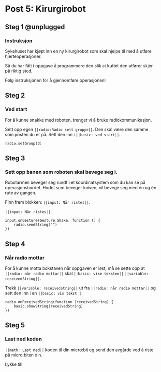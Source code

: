 # Post 5: Kirurgirobot

## Steg 1 @unplugged

### Instruksjon



Sykehuset har kjøpt inn en ny kirurgirobot som skal hjelpe til med å utføre hjerteoperasjoner. 

Så du har fått i oppgave å programmere den slik at kuttet den utfører skjer på riktig sted.

Følg instruksjonen for å gjennomføre operasjonen!

## Steg 2

### Ved start

For å kunne snakke med roboten, trenger vi å bruke radiokommunikasjon. 

Sett opp egen ``||radio:Radio sett gruppe||``. Den skal være den samme som posten du er på. Sett den inn i ``||basic: ved start||``.

```blocks
radio.setGroup(3)
```

## Steg 3

### Sett opp banen som roboten skal bevege seg i.

Robotarmen beveger seg rundt i et koordinatsystem som du kan se på operasjonsbordet. Hodet som beveger kniven, vil bevege seg med én og én rute av gangen.




Finn frem blokken: ``||input: Når ristes||``.

``||input: Når ristes||``.

```blocks
input.onGesture(Gesture.Shake, function () {
    radio.sendString("")
})
```


## Step 4

### Når radio mottar

For å kunne motta bokstaven når oppgaven er løst, må se sette opp at ``||radio: når radio mottar||`` skal ``||basic: vise teksten||`` ``||variable: receivedString||``.

Trekk ``||variable: receivedString||`` ut fra ``||radio: når radio mottar||`` og sett den inn i en ``||basic: vis tekst||``.

```blocks
radio.onReceivedString(function (receivedString) {
    basic.showString(receivedString)
})
```

## Steg 5

### Last ned koden

``||math: Last ned||`` koden til din micro:bit og send den avgårde ved å riste på micro:biten din. 

Lykke til!